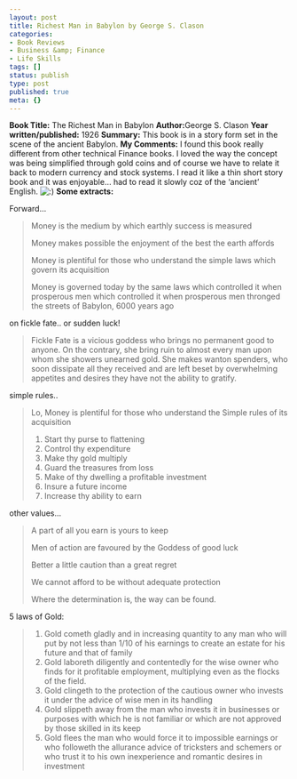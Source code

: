```yaml
---
layout: post
title: Richest Man in Babylon by George S. Clason
categories:
- Book Reviews
- Business &amp; Finance
- Life Skills
tags: []
status: publish
type: post
published: true
meta: {}
---
```

<strong>Book Title:</strong> The Richest Man in Babylon
<strong>Author:</strong>George S. Clason
<strong>Year written/published:</strong> 1926
<strong>Summary:</strong> This book is in a story form set in the scene of the ancient Babylon.
<strong>My Comments:</strong> I found this book really different from other technical Finance books. I loved the way the concept was being simplified through gold coins and of course we have to relate it back to modern currency and stock systems. I read it like a thin short story book and it was enjoyable… had to read it slowly coz of the ‘ancient’ English. <img src="http://buibui.wordpress.com/wp-includes/images/smilies/icon_smile.gif" alt=":)" />
<strong>Some extracts:</strong>

Forward…
<blockquote>Money is the medium by which earthly success is measured

Money makes possible the enjoyment of the best the earth affords

Money is plentiful for those who understand the simple laws which govern its acquisition

Money is governed today by the same laws which controlled it when prosperous men which controlled it when prosperous men thronged the streets of Babylon, 6000 years ago</blockquote>
on fickle fate.. or sudden luck!
<blockquote>Fickle Fate is a vicious goddess who brings no permanent good to anyone. On the contrary, she bring ruin to almost every man upon whom she showers unearned gold. She makes wanton spenders, who soon dissipate all they received and are left beset by overwhelming appetites and desires they have not the ability to gratify.</blockquote>
simple rules..
<blockquote>Lo, Money is plentiful for those who understand the Simple rules of its acquisition
<ol>
	<li>Start thy purse to flattening</li>
	<li>Control thy expenditure</li>
	<li>Make thy gold multiply</li>
	<li>Guard the treasures from loss</li>
	<li>Make of thy dwelling a profitable investment</li>
	<li>Insure a future income</li>
	<li>Increase thy ability to earn</li>
</ol>
</blockquote>
other values…
<blockquote>A part of all you earn is yours to keep

Men of action are favoured by the Goddess of good luck

Better a little caution than a great regret

We cannot afford to be without adequate protection

Where the determination is, the way can be found.</blockquote>
5 laws of Gold:
<blockquote>
<ol>
	<li>Gold cometh gladly and in increasing quantity to any man who will put by not less than 1/10 of his earnings to create an estate for his future and that of family</li>
	<li>Gold laboreth diligently and contentedly for the wise owner who finds for it profitable employment, multiplying even as the flocks of the field.</li>
	<li>Gold clingeth to the protection of the cautious owner who invests it under the advice of wise men in its handling</li>
	<li>Gold slippeth away from the man who invests it in businesses or purposes with which he is not familiar or which are not approved by those skilled in its keep</li>
	<li>Gold flees the man who would force it to impossible earnings or who followeth the allurance advice of tricksters and schemers or who trust it to his own inexperience and romantic desires in investment </li>
</ol>
</blockquote>

